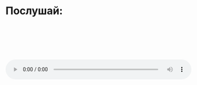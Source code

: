 <html>
<body>
  <head>
  <style>
    audio {
      width: 100%;
      height: 150px;
    }
  </style>
</head>
  <h1>Послушай:</h1>
  <audio controls>
    <source src="./Ernest_Merkel.mp3" type="audio/mpeg">
    Ваш браузер не поддерживает воспроизведение аудио.
  </audio>
</body>
</html>
